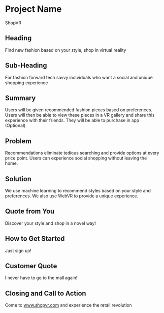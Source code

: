 # Project Name #
  ShopVR

## Heading ##
  Find new fashion based on your style, shop in virtual reality

## Sub-Heading ##
  For fashion forward tech savvy individuals who want a social and unique shopping experience

## Summary ##
  Users will be given recommended fashion pieces based on preferences. Users will then be able to view these pieces in a VR gallery and share this experience with their friends. They will be able to purchase in app (Optional).

## Problem ##
  Recommendations eliminate tedious searching and provide options at every price point. Users can experience social shopping without leaving the home.

## Solution ##
  We use machine learning to recommend styles based on your style and preferences. We also use WebVR to provide a unique experience.

## Quote from You ##
  Discover your style and shop in a novel way!

## How to Get Started ##
  Just sign up!

## Customer Quote ##
  I never have to go to the mall again!

## Closing and Call to Action ##
  Come to www.shopvr.com and experience the retail revolution
